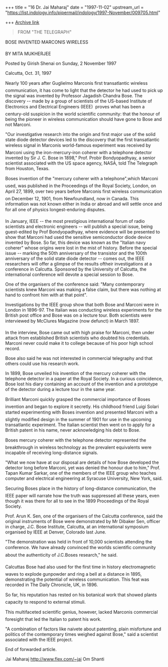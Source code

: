+++
title = "16 Dr. Jai Maharaj"
date = "1997-11-02"
upstream_url = "https://list.indology.info/pipermail/indology/1997-November/009705.html"

+++
[Archive link](https://list.indology.info/pipermail/indology/1997-November/009705.html)

>FROM "THE TELEGRAPH"

BOSE INVENTED MARCONIS WIRELESS

BY MITA MUKHERJEE


Posted by Girish Shenai on Sunday, 2 November 1997

Calcutta, Oct. 31, 1997

Nearly 100 years after Guglielmo Marconis first transatlantic
wireless communication, it has come to light that the detector
he had used to pick up the signal was invented by Professor
Jagadish Chandra Bose. The discovery -- made by a group of
scientists of the US-based Institute of Electronics and
Electrical Engineers (IEEE)  proves what has been a century-old
suspicion in the world scientific community: that the honour of
being the pioneer in wireless communication should have gone to
Bose and not Marconi.

"Our investigative research into the origin and first major use
of the solid state diode detector devices led to the discovery
that the first transatlantic wireless signal in Marconis
world-famous experiment was received by Marconi using the
iron-mercury-iron coherer with a telephone detector invented
by Sir J. C. Bose in 1898," Prof. Probir Bondyopadhyay, a senior
scientist associated with the US space agency, NASA, told The
Telegraph from Houston, Texas.

Boses invention of the "mercury coherer with a telephone",which
Marconi used, was published in the Proceedings of the Royal
Society, London, on April 27, 1899, over two years before
Marconis first wireless communication on December 12, 1901,
from Newfoundland, now in Canada. This information was not known
either in India or abroad and will settle once and for all one
of physics longest-enduring disputes.

In January, IEEE -- the most prestigious international forum of
radio scientists and electronic engineers -- will publish a
special issue, being guest-edited by Prof Bondyopadhyay,
where evidence will be presented to show that Marconi had used
the sensitive semiconductor diode device invented by Bose. So
far, this device was known as the "Italian navy coherer" whose
origins were lost in the mist of history. Before the special
issue -- marking the 50th anniversary of the transistor and the
100th anniversary of the solid state diode detector -- comes out,
the IEEE researchers will offer a glimpse of the results oftheir
investigations at a conference in Calcutta. Sponsored by the
University of Calcutta, the international conference will devote
a special session to Bose.

One of the organisers of the conference said: "Many
contemporary scientists knew Marconi was making a false claim,
but there was nothing at hand to confront him with at that
point".

Investigations by the IEEE group show that both Bose and
Marconi were in London in 1896-97. The Italian was
conducting wireless experiments for the British post office and
Bose was on a lecture tour. Both scientists were interviewed
by McClures Magazine (now defunct) in March 1897.

In the interview, Bose came out with high praise for Marconi,
then under attack from established British scientists who
doubted his credentials. Marconi never could make it to
college because of his poor high school record.

Bose also said he was not interested in commercial telegraphy
and that others could use his research work.

In 1899, Bose unveiled his invention of the mercury coherer
with the telephone detector in a paper at the Royal Society.
In a curious coincidence, Bose lost his diary containing an
account of the invention and a prototype of the detector
during a lecture tour in the same year.

Brilliant Marconi quickly grasped the commercial importance
of Boses invention and began to explore it secretly. His
childhood friend Luigi Solari started experimenting with
Boses invention and presented Marconi with a slightly
modified design in the summer of 1901 for use in the
upcoming transatlantic experiment. The Italian scientist then
went on to apply for a British patent in his name, never
acknowledging his debt to Bose.

Boses mercury coherer with the telephone detector
represented the breakthrough in wireless technology as the
prevalent equivalents were incapable of receiving
long-distance signals.

"What we now have at our disposal are details of how Bose
developed the detector long before Marconi, yet was denied
the honour due to him," Prof. Tapan Kumar Sarkar, one of
the members of the IEEE group who teaches computer and
electrical engineering at Syracuse University, New York, said.

Securing Boses place in the history of long-distance
communication, the IEEE paper will narrate how the truth was
suppressed all these years, even though it was there for all to
see in the 1899 Proceedings of the Royal Society.

Prof. Arun K. Sen, one of the organisers of the Calcutta
conference, said the original instruments of Bose were
demonstrated by Mr Dibaker Sen, officer in charge, J.C.
Bose Institute, Calcutta, at an international symposium
organised by IEEE at Denver, Colorado last June.

"The demonstration was held in front of 10,000 scientists
attending the conference. We have already convinced the
worlds scientific community about the authenticity of
J.C.Boses research," he said.

Calcuttas Bose had also used for the first time in history
electromagnetic waves to explode gunpowder and ring a bell
at a distance in 1895, demonstrating the potential of wireless
communication. This feat was recorded in The Daily Chronicle,
UK, in 1896.

So far, his reputation has rested on his botanical work that
showed plants capacity to respond to external stimuli.

This multifaceted scientific genius, however, lacked Marconis
commercial foresight that led the Italian to patent his work.

"A combination of factors like naivete about patenting, plain
misfortune and politics of the contemporary times weighed
against Bose," said a scientist associated with the IEEE
project.

End of forwarded article.

Jai Maharaj
http://www.flex.com/~jai
Om Shanti



